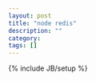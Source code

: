 ```yaml
---
layout: post
title: "node redis"
description: ""
category: 
tags: []
---
```

{% include JB/setup %}
